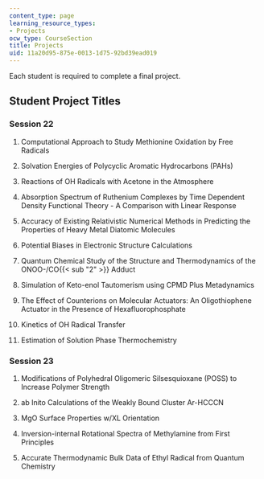 ```yaml
---
content_type: page
learning_resource_types:
- Projects
ocw_type: CourseSection
title: Projects
uid: 11a20d95-875e-0013-1d75-92bd39ead019
---
```


Each student is required to complete a final project.

Student Project Titles
----------------------

### Session 22

1.  Computational Approach to Study Methionine Oxidation by Free Radicals  
      
    
2.  Solvation Energies of Polycyclic Aromatic Hydrocarbons (PAHs)  
      
    
3.  Reactions of OH Radicals with Acetone in the Atmosphere  
      
    
4.  Absorption Spectrum of Ruthenium Complexes by Time Dependent Density Functional Theory - A Comparison with Linear Response  
      
    
5.  Accuracy of Existing Relativistic Numerical Methods in Predicting the Properties of Heavy Metal Diatomic Molecules  
      
    
6.  Potential Biases in Electronic Structure Calculations  
      
    
7.  Quantum Chemical Study of the Structure and Thermodynamics of the ONOO-/CO{{< sub "2" >}} Adduct  
      
    
8.  Simulation of Keto-enol Tautomerism using CPMD Plus Metadynamics  
      
    
9.  The Effect of Counterions on Molecular Actuators: An Oligothiophene Actuator in the Presence of Hexafluorophosphate  
      
    
10.  Kinetics of OH Radical Transfer  
      
    
11.  Estimation of Solution Phase Thermochemistry

### Session 23

1.  Modifications of Polyhedral Oligomeric Silsesquioxane (POSS) to Increase Polymer Strength  
      
    
2.  ab Inito Calculations of the Weakly Bound Cluster Ar-HCCCN  
      
    
3.  MgO Surface Properties w/XL Orientation  
      
    
4.  Inversion-internal Rotational Spectra of Methylamine from First Principles  
      
    
5.  Accurate Thermodynamic Bulk Data of Ethyl Radical from Quantum Chemistry
